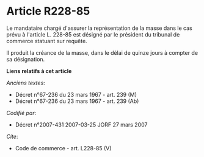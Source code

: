 # Article R228-85

Le mandataire chargé d'assurer la représentation de la masse dans le cas prévu à l'article L. 228-85 est désigné par le
président du tribunal de commerce statuant sur requête. 

Il produit la créance de la masse, dans le délai de quinze jours à compter de sa désignation.

**Liens relatifs à cet article**

_Anciens textes_:

  - Décret n°67-236 du 23 mars 1967 - art. 239 (M)
  - Décret n°67-236 du 23 mars 1967 - art. 239 (Ab)

_Codifié par_:

  - Décret n°2007-431 2007-03-25 JORF 27 mars 2007

_Cite_:

  - Code de commerce - art. L228-85 (V)
